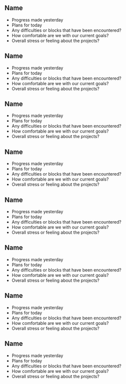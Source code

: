## Name
* Progress made yesterday
* Plans for today
* Any difficulties or blocks that have been encountered?
* How comfortable are we with our current goals?
* Overall stress or feeling about the projects?

## Name
* Progress made yesterday
* Plans for today
* Any difficulties or blocks that have been encountered?
* How comfortable are we with our current goals?
* Overall stress or feeling about the projects?

## Name
* Progress made yesterday
* Plans for today
* Any difficulties or blocks that have been encountered?
* How comfortable are we with our current goals?
* Overall stress or feeling about the projects?

## Name
* Progress made yesterday
* Plans for today
* Any difficulties or blocks that have been encountered?
* How comfortable are we with our current goals?
* Overall stress or feeling about the projects?

## Name
* Progress made yesterday
* Plans for today
* Any difficulties or blocks that have been encountered?
* How comfortable are we with our current goals?
* Overall stress or feeling about the projects?

## Name
* Progress made yesterday
* Plans for today
* Any difficulties or blocks that have been encountered?
* How comfortable are we with our current goals?
* Overall stress or feeling about the projects?

## Name
* Progress made yesterday
* Plans for today
* Any difficulties or blocks that have been encountered?
* How comfortable are we with our current goals?
* Overall stress or feeling about the projects?

## Name
* Progress made yesterday
* Plans for today
* Any difficulties or blocks that have been encountered?
* How comfortable are we with our current goals?
* Overall stress or feeling about the projects?